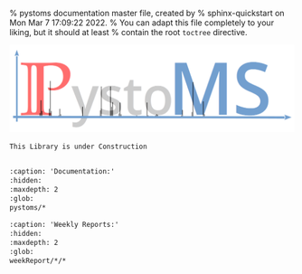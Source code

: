 % pystoms documentation master file, created by
% sphinx-quickstart on Mon Mar  7 17:09:22 2022.
% You can adapt this file completely to your liking, but it should at least
% contain the root `toctree` directive.

![PystoMS Logo](pystomsLogo.png "PystoMS")

```{warning}
This Library is under Construction
```


```{include} ../../README.md
```
```{toctree}
:caption: 'Documentation:'
:hidden:
:maxdepth: 2
:glob:
pystoms/*
```
```{toctree}
:caption: 'Weekly Reports:'
:hidden:
:maxdepth: 2
:glob:
weekReport/*/*
```
